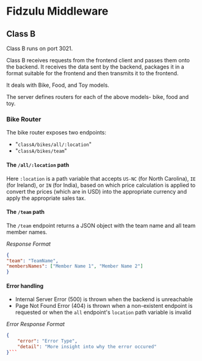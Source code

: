 # Fidzulu Middleware

## Class B
Class B runs on port 3021.

Class B receives requests from the frontend client and passes them onto the backend. It receives the data sent by the backend, packages it in a format suitable for the frontend and then transmits it to the frontend.

It deals with Bike, Food, and Toy models.

The server defines routers for each of the above models- bike, food and toy.

### Bike Router
The bike router exposes two endpoints: 
- "`classA/bikes/all/:location`"
- "`classA/bikes/team`"

#### The `/all/:location` path

Here `:location` is a path variable that accepts `US-NC` (for North Carolina), `IE` (for Ireland), or `IN` (for India), based on which price calculation is applied to convert the prices (which are in USD) into the appropriate currency and apply the appropriate sales tax.

#### The `/team`  path

The `/team` endpoint returns a JSON object with the team name and all team member names.

*Response Format*
```json
{
"team": "TeamName",
"membersNames": ["Member Name 1", "Member Name 2"]
}
```

#### Error handling

- Internal Server Error (500) is thrown when the backend is unreachable
- Page Not Found Error (404) is thrown when a non-existent endpoint is requested or when the `all` endpoint's `location` path variable is invalid

*Error Response Format*
```json
{
    "error": "Error Type",
    "detail": "More insight into why the error occured"
}``` 